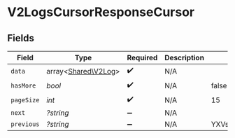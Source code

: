 # V2LogsCursorResponseCursor


## Fields

| Field                                               | Type                                                | Required                                            | Description                                         | Example                                             |
| --------------------------------------------------- | --------------------------------------------------- | --------------------------------------------------- | --------------------------------------------------- | --------------------------------------------------- |
| `data`                                              | array<[Shared\V2Log](../../Models/Shared/V2Log.md)> | :heavy_check_mark:                                  | N/A                                                 |                                                     |
| `hasMore`                                           | *bool*                                              | :heavy_check_mark:                                  | N/A                                                 | false                                               |
| `pageSize`                                          | *int*                                               | :heavy_check_mark:                                  | N/A                                                 | 15                                                  |
| `next`                                              | *?string*                                           | :heavy_minus_sign:                                  | N/A                                                 |                                                     |
| `previous`                                          | *?string*                                           | :heavy_minus_sign:                                  | N/A                                                 | YXVsdCBhbmQgYSBtYXhpbXVtIG1heF9yZXN1bHRzLol=        |